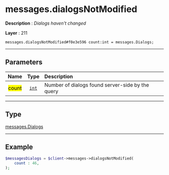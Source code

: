 # messages.dialogsNotModified

**Description** : *Dialogs haven&#039;t changed*

**Layer** : 211

```tl
messages.dialogsNotModified#f0e3e596 count:int = messages.Dialogs;
```

---

## Parameters

| Name | Type | Description |
| :---: | :---: | :--- |
| <mark>count</mark> | [`int`](type/int) | Number of dialogs found server-side by the query |

---

## Type

[messages.Dialogs](type/messages.Dialogs)

---

## Example

```php
$messagesDialogs = $client->messages->dialogsNotModified(
	count : 46,
);
```